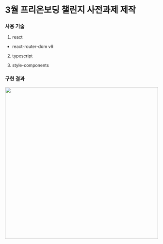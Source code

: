 # 3월 프리온보딩 챌린지 사전과제 제작

### 사용 기술

1. react

- react-router-dom v6

2. typescript

3. style-components

### 구현 결과

<div>
    <img src="https://ifh.cc/g/yB7B9g.png", height="500px", width="100%">
</div>
